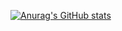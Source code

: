 [![Anurag's GitHub stats](https://github-readme-stats.vercel.app/api?username=CryFeiFei)](https://github.com/anuraghazra/github-readme-stats)
